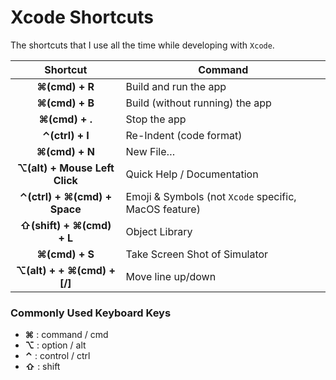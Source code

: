 # Xcode Shortcuts

The shortcuts that I use all the time while developing with `Xcode`.

| Shortcut | Command |
|:---:|---|
| **⌘(cmd) + R** | Build and run the app  |
| **⌘(cmd) + B** |  Build (without running) the app |
| **⌘(cmd) + .** |  Stop the app |
| **⌃(ctrl) + I** |  Re-Indent (code format) |
| **⌘(cmd) + N** |  New File… |
| **⌥(alt) + Mouse Left Click** |  Quick Help / Documentation |
| **⌃(ctrl) + ⌘(cmd) + Space** | Emoji & Symbols (not `Xcode` specific, MacOS feature) |
| **⇧(shift) + ⌘(cmd) + L** | Object Library |
| **⌘(cmd) + S** | Take Screen Shot of Simulator |
| **⌥(alt) + + ⌘(cmd) + [/]** | Move line up/down |

### Commonly Used Keyboard Keys

- **⌘** : command / cmd
- **⌥** : option / alt
- **⌃** : control / ctrl
- **⇧** : shift
